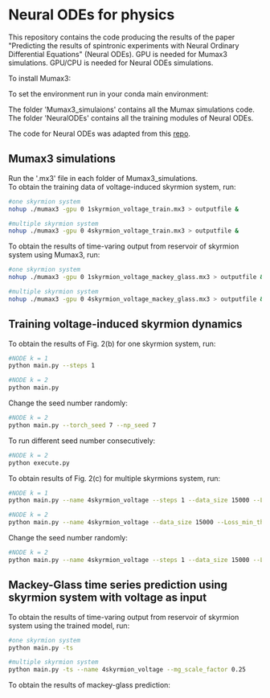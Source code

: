 # Neural ODEs for physics
This repository contains the code producing the results of the paper "Predicting  the results of spintronic experiments with Neural Ordinary Differential Equations" (Neural ODEs). GPU is needed for Mumax3 simulations. GPU/CPU is needed for Neural ODEs simulations. 

To install Mumax3:  

To set the environment run in your conda main environment:   


The folder 'Mumax3_simulaions' contains all the Mumax simulations code. The folder 'NeuralODEs' contains all the training modules of Neural ODEs.  

The code for Neural ODEs was adapted from this [repo](https://github.com/rtqichen/torchdiffeq).   


## Mumax3 simulations

Run the '.mx3' file in each folder of Mumax3_simulations.  
To obtain the training data of voltage-induced skyrmion system, run:
```sh
#one skyrmion system
nohup ./mumax3 -gpu 0 1skyrmion_voltage_train.mx3 > outputfile &
``` 
```sh
#multiple skyrmion system
nohup ./mumax3 -gpu 0 4skyrmion_voltage_train.mx3 > outputfile &
``` 
To obtain the results of time-varing output from reservoir of skyrmion system using Mumax3, run:
```sh
#one skyrmion system
nohup ./mumax3 -gpu 0 1skyrmion_voltage_mackey_glass.mx3 > outputfile &
``` 
```sh
#multiple skyrmion system
nohup ./mumax3 -gpu 0 4skyrmion_voltage_mackey_glass.mx3 > outputfile &
``` 




## Training voltage-induced skyrmion dynamics  

To obtain the results of Fig. 2(b) for one skyrmion system, run:  
```sh
#NODE k = 1
python main.py --steps 1   
```
```sh
#NODE k = 2
python main.py  
```
Change the seed number randomly:  
```sh
#NODE k = 2
python main.py --torch_seed 7 --np_seed 7   
```
To run different seed number consecutively:
```sh
#NODE k = 2
python execute.py    
```

To obtain results of Fig. 2(c) for multiple skyrmions system, run:  
```sh
#NODE k = 1
python main.py --name 4skyrmion_voltage --steps 1 --data_size 15000 --Loss_min_th 5e-3  
```
```sh
#NODE k = 2
python main.py --name 4skyrmion_voltage --data_size 15000 --Loss_min_th 5e-3  
```
Change the seed number randomly:  
```sh
#NODE k = 2
python main.py --name 4skyrmion_voltage --steps 1 --data_size 15000 --Loss_min_th 5e-3 --torch_seed 8 --np_seed 10   
```
## Mackey-Glass time series prediction using skyrmion system with voltage as input
To obtain the results of time-varing output from reservoir of skyrmion system using the trained model, run:
```sh
#one skyrmion system
python main.py -ts   
```
```sh
#multiple skyrmion system
python main.py -ts --name 4skyrmion_voltage --mg_scale_factor 0.25
```
To obtain the results of mackey-glass prediction:

 
 
 
 
 
